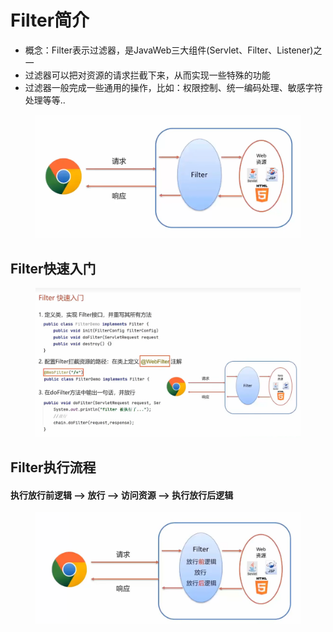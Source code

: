# Filter简介

* 概念：Filter表示过滤器，是JavaWeb三大组件(Servlet、Filter、Listener)之一
* 过滤器可以把对资源的请求拦截下来，从而实现一些特殊的功能
* 过滤器一般完成一些通用的操作，比如：权限控制、统一编码处理、敏感字符处理等等..

<figure><img src="../.gitbook/assets/image (3).png" alt=""><figcaption></figcaption></figure>

## Filter快速入门

<figure><img src="../.gitbook/assets/image (32).png" alt=""><figcaption></figcaption></figure>

## Filter执行流程

#### 执行放行前逻辑 --> 放行 --> 访问资源 --> 执行放行后逻辑

<figure><img src="../.gitbook/assets/image (31).png" alt=""><figcaption></figcaption></figure>

